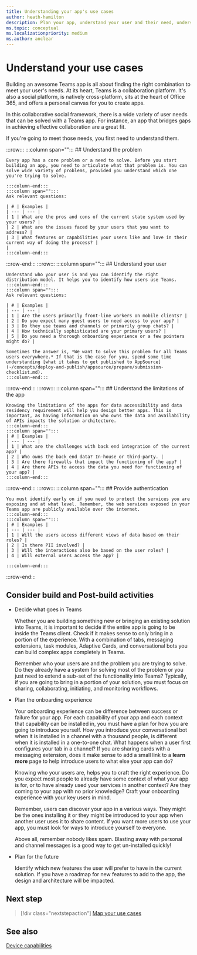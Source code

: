 ```yaml
---
title: Understanding your app's use cases
author: heath-hamilton
description: Plan your app, understand your user and their need, understand the user problems that your app would solve, plan user authentication and their onboarding experience
ms.topic: conceptual
ms.localizationpriority: medium
ms.author: anclear
---
```


# Understand your use cases

Building an awesome Teams app is all about finding the right combination to meet your user's needs. At its heart, Teams is a collaboration platform. It's also a social platform, is natively cross-platform, sits at the heart of Office 365, and offers a personal canvas for you to create apps.

In this collaborative social framework, there is a wide variety of user needs that can be solved with a Teams app. For instance, an app that bridges gaps in achieving effective collaboration are a great fit.

If you're going to meet those needs, you first need to understand them.

:::row:::
    :::column span="":::
    ## Understand the problem

    Every app has a core problem or a need to solve. Before you start building an app, you need to articulate what that problem is. You can solve wide variety of problems, provided you understand which one you're trying to solve.
    
    :::column-end:::
    :::column span="":::
    Ask relevant questions:
    
    | # | Examples |
    | --- | --- |
    | 1 | What are the pros and cons of the current state system used by your users? |
    | 2 | What are the issues faced by your users that you want to address? |
    | 3 | What features or capabilities your users like and love in their current way of doing the process? |
    |
    :::column-end:::
:::row-end:::
:::row:::
    :::column span="":::
    ## Understand your user

    Understand who your user is and you can identify the right distribution model. It helps you to identify how users use Teams.
    :::column-end:::
    :::column span="":::
    Ask relevant questions:
    
    | # | Examples |
    | --- | --- |
    | 1 | Are the users primarily front-line workers on mobile clients? |
    | 2 | Do you expect many guest users to need access to your app? |
    | 3 | Do they use teams and channels or primarily group chats? |
    | 4 | How technically sophisticated are your primary users? |
    | 5 | Do you need a thorough onboarding experience or a few pointers might do? |

    Sometimes the answer is, *We want to solve this problem for all Teams users everywhere.* If that is the case for you, spend some time understanding [what it takes to get published to AppSource](~/concepts/deploy-and-publish/appsource/prepare/submission-checklist.md).
    :::column-end:::
:::row-end:::
:::row:::
    :::column span="":::
    ## Understand the limitations of the app

    Knowing the limitations of the apps for data accessibility and data residency requirement will help you design better apps. This is important, as having information on who owns the data and availability of APIs impacts the solution architecture.
    :::column-end:::
    :::column span="":::
    | # | Examples |
    | --- | --- |
    | 1 | What are the challenges with back end integration of the current app? |
    | 2 | Who owns the back end data? In-house or third-party. |
    | 3 | Are there firewalls that impact the functioning of the app? |
    | 4 | Are there APIs to access the data you need for functioning of your app? |
    :::column-end:::
:::row-end:::
:::row:::
    :::column span="":::
    ## Provide authentication

    You must identify early on if you need to protect the services you are exposing and at what level. Remember, the web services exposed in your Teams app are publicly available over the internet.
    :::column-end:::
    :::column span="":::
    | # | Examples |
    | --- | --- |
    | 1 | Will the users access different views of data based on their roles? |
    | 2 | Is there PII involved? |
    | 3 | Will the interactions also be based on the user roles? |
    | 4 | Will external users access the app? |

    :::column-end:::
:::row-end:::

## Consider build and Post-build activities

- Decide what goes in Teams

    Whether you are building something new or bringing an existing solution into Teams, it is important to decide if the entire app is going to be inside the Teams client. Check if it makes sense to only bring in a portion of the experience. With a combination of tabs, messaging extensions, task modules, Adaptive Cards, and conversational bots you can build complex apps completely in Teams.

    Remember who your users are and the problem you are trying to solve. Do they already have a system for solving most of the problem or you just need to extend a sub-set of the functionality into Teams? Typically, if you are going to bring in a portion of your solution, you must focus on sharing, collaborating, initiating, and monitoring workflows.

- Plan the onboarding experience

    Your onboarding experience can be difference between success or failure for your app. For each capability of your app and each context that capability can be installed in, you must have a plan for how you are going to introduce yourself. How you introduce your conversational bot when it is installed in a channel with a thousand people, is different when it is installed in a one-to-one chat. What happens when a user first configures your tab in a channel? If you are sharing cards with a messaging extension, does it make sense to add a small link to a **learn more** page to help introduce users to what else your app can do?

    Knowing who your users are, helps you to craft the right experience. Do you expect most people to already have some context of what your app is for, or to have already used your services in another context? Are they coming to your app with no prior knowledge? Craft your onboarding experience with your key users in mind.
    
    Remember, users can discover your app in a various ways. They might be the ones installing it or they might be introduced to your app when another user uses it to share content. If you want more users to use your app, you must look for ways to introduce yourself to everyone.
    
    Above all, remember nobody likes spam. Blasting away with personal and channel messages is a good way to get un-installed quickly!

- Plan for the future

    Identify which new features the user will prefer to have in the current solution. If you have a roadmap for new features to add to the app, the design and architecture will be impacted.

## Next step

> [!div class="nextstepaction"]
> [Map your use cases](../../concepts/design/map-use-cases.md)

## See also

[Device capabilities](~/concepts/device-capabilities/device-capabilities-overview.md)
